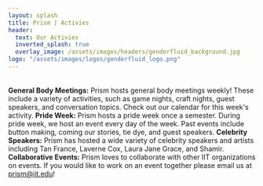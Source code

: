 ```yaml
---
layout: splash
title: Prism | Activies
header:
  text: Our Activies
  inverted_splash: true
  overlay_image: /assets/images/headers/genderfluid_background.jpg
logo: "/assets/images/logos/genderfluid_logo.png"
--- 
```


###### 
**General Body Meetings:** 
        Prism hosts general body meetings weekly! These include a variety of activities, such as game nights, craft nights, guest speakers, and conversation topics. Check out our calendar for this week's activity. 
      **Pride Week:**
        Prism hosts a pride week once a semester. During pride week, we host an event every day of the week. Past events include button making, coming our stories, tie dye, and guest speakers. 
      **Celebrity Speakers:** 
        Prism has hosted a wide variety of celebrity speakers and artists including Tan France, Laverne Cox, Laura Jane Grace, and Shamir. 
        **Collaborative Events:** 
          Prism loves to collaborate with other IIT organizations on events. If you would like to work on an event together please email us at prism@iit.edu! 
        
